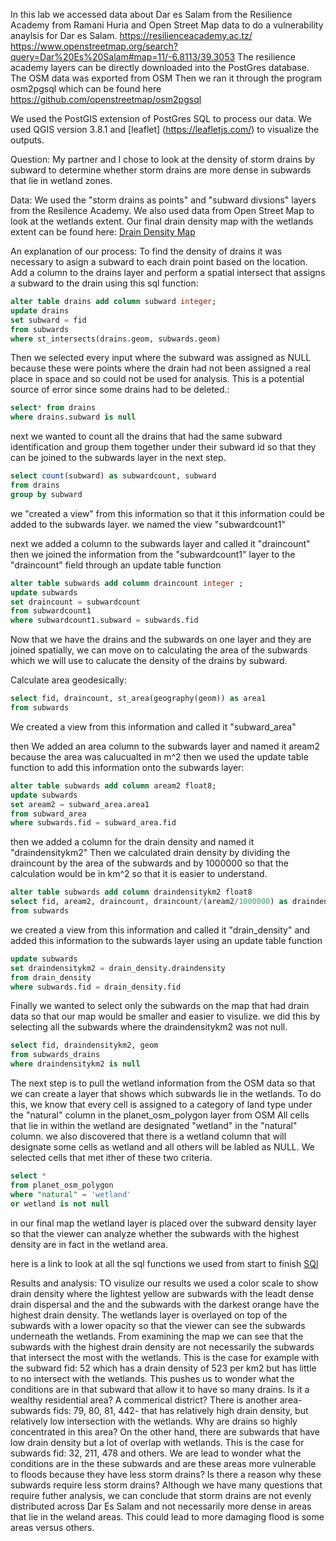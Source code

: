 In this lab we accessed data about Dar es Salam from the Resilience Academy from Ramani Huria and Open Street Map data to do a 
vulnerability anaylsis for Dar es Salam. 
https://resilienceacademy.ac.tz/
https://www.openstreetmap.org/search?query=Dar%20Es%20Salam#map=11/-6.8113/39.3053
The resilience academy layers can be directly downloaded into the PostGres database. The OSM data was exported from OSM
Then we ran it through the program osm2pgsql which can be found here https://github.com/openstreetmap/osm2pgsql


We used the PostGIS extension of PostGres SQL to process our data. We used QGIS version 3.8.1 and [leaflet]
(https://leafletjs.com/) to visualize the outputs.

Question: My partner and I chose to look at the density of storm drains by subward to determine whether storm drains are more 
dense in subwards that lie in wetland zones.    

Data: We used the "storm drains as points" and "subward divsions" layers from the Resilence Academy.
We also used data from Open Street Map to look at the wetlands extent. 
Our final drain density map with the wetlands extent can be found here:
[Drain Density Map](qgis2web_2019_10_24-16_05_38_137842/index.html)

An explanation of our process:
To find the density of drains it was necessary to asign a subward to each drain point based on the 
location. Add a column to the drains layer and perform a spatial intersect that assigns a subward to the drain using this sql 
function:

```sql
alter table drains add column subward integer;
update drains
set subward = fid
from subwards
where st_intersects(drains.geom, subwards.geom)

```

Then we selected every input where the subward was assigned as NULL because these were points where 
the drain had not been assigned a real place in space and so could not be used for analysis. This is a potential 
source of error since some drains had to be deleted.:

```sql
select* from drains
where drains.subward is null 
```

next we wanted to count all the drains that had the same subward identification and group them together under their subward id 
so that they can be joined to the subwards layer in the next step. 

``` sql
select count(subward) as subwardcount, subward
from drains
group by subward
```

we "created a view" from this information so that it this information could be added to the subwards layer. we named
the view "subwardcount1"

next we added a column to the subwards layer and called it "draincount"
then we joined the information from the "subwardcount1" layer to the "draincount" field through an update table function

``` sql
alter table subwards add column draincount integer ;
update subwards 
set draincount = subwardcount 
from subwardcount1 
where subwardcount1.subward = subwards.fid
```

Now that we have the drains and the subwards on one layer and they are joined spatially, we can move on to calculating 
the area of the subwards which we will use to calucate the density of the drains by subward.

Calculate area geodesically:

``` sql
select fid, draincount, st_area(geography(geom)) as area1 
from subwards
```

We created a view from this information and called it "subward_area"

then We added an area column to the subwards layer and named it aream2 because the area was calucualted in m^2
then we used the update table function to add this information onto the subwards layer:

```sql
alter table subwards add column aream2 float8;
update subwards 
set aream2 = subward_area.area1
from subward_area 
where subwards.fid = subward_area.fid
```

then we added a column for the drain density and named it "draindensitykm2" 
Then we calculated drain density by dividing the draincount by the area of the subwards and by 1000000 so that
the calculation would be in km^2 so that it is easier to understand.

``` sql
alter table subwards add column draindensitykm2 float8
select fid, aream2, draincount, draincount/(aream2/1000000) as draindensity 
from subwards 
```

we created a view from this information and called it "drain_density" and added this information 
to the subwards layer using an update table function 

``` sql
update subwards 
set draindensitykm2 = drain_density.draindensity 
from drain_density
where subwards.fid = drain_density.fid
```

Finally we wanted to select only the subwards on the map that had drain data so that our map would be smaller and easier 
to visulize. we did this by selecting all the subwards where the draindensitykm2 was not null.

``` sql
select fid, draindensitykm2, geom
from subwards_drains
where draindensitykm2 is null
```

The next step is to pull the wetland information from the OSM data so that we can create a layer that shows which subwards
lie in the wetlands. 
To do this, we know that every cell is assigned to a category of land type under the "natural" column in the 
planet_osm_polygon layer from OSM
All cells that lie in within the wetland are designated "wetland" in the "natural" column.  we also discovered that there is a 
wetland column that will designate some cells as wetland and all others will be labled as NULL. We selected cells that met 
ither of these two criteria.

``` sql
select *
from planet_osm_polygon
where "natural" = 'wetland'
or wetland is not null
```

in our final map the wetland layer is placed over the subward density layer so that the viewer can analyze whether the 
subwards with the highest density are in fact in the wetland area.  

here is a link to look at all the sql functions we used from start to finish [SQl](noteslab5.sql)

Results and analysis: TO visulize our results we used a color scale to show drain density where the lightest yellow are 
subwards with the leadt dense drain dispersal and the and the subwards with the darkest orange have the highest drain 
density. The wetlands layer is overlayed on top of the subwards with a lower opacity so that the viewer can see the subwards
underneath the wetlands. 
From examining the map we can see that the subwards with the highest drain density are not necessarily the subwards that 
intersect the most with the wetlands. This is the case for example with the subward fid: 52 which has a drain density of 523 
per km2 but has little to no intersect with the wetlands. This pushes us to wonder what the conditions are in that subward 
that allow it to have so many drains. Is it a wealthy residential area? A commerical district? There is another area- subwards 
fids: 79, 80, 81, 442- that has relatively high drain density, but relatively low intersection with the wetlands. Why are 
drains so highly concentrated in this area? On the other hand, there are subwards that have low drain density but a lot of 
overlap with wetlands. This is the case for subwards fid: 32, 211, 478 and others. We are lead to wonder what the conditions
are in the these subwards and are these areas more vulnerable to floods because they have less storm drains? Is there a 
reason why these subwards require less storm drains? Although we have many questions that require futher analysis, we can 
conclude that storm drains are not evenly distributed across Dar Es Salam and not necessarily more dense in areas that lie in 
the weland areas. This could lead to more damaging flood is some areas versus others. 





